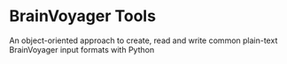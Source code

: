 # BrainVoyager Tools
An object-oriented approach to create, read and write common plain-text BrainVoyager input formats with Python
